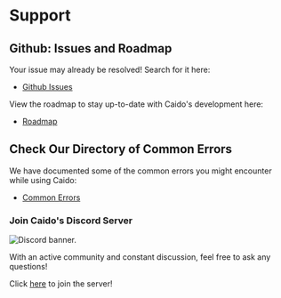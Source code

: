 # Support

## Github: Issues and Roadmap

Your issue may already be resolved! Search for it here:

- [Github Issues](https://github.com/caido/caido/issues)

View the roadmap to stay up-to-date with Caido's development here:

- [Roadmap](https://github.com/orgs/caido/projects)

## Check Our Directory of Common Errors

We have documented some of the common errors you might encounter while using Caido:

- [Common Errors](/guides/troubleshooting.md)

### Join Caido's Discord Server

<img alt="Discord banner." src="/_images/discord_banner.png"/>

With an active community and constant discussion, feel free to ask any questions!

Click [here](https://links.caido.io/www-discord) to join the server!
